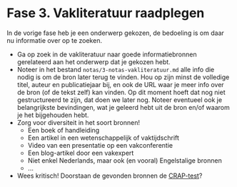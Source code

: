 # Fase 3. Vakliteratuur raadplegen

In de vorige fase heb je een onderwerp gekozen, de bedoeling is om daar nu informatie over op te zoeken.

- Ga op zoek in de vakliteratuur naar goede informatiebronnen gerelateerd aan het onderwerp dat je gekozen hebt.
- Noteer in het bestand `notas/3-notas-vakliteratuur.md` alle info die nodig is om de bron later terug te vinden. Hou op zijn minst de volledige titel, auteur en publicatiejaar bij, en ook de URL waar je meer info over de bron (of de tekst zelf) kan vinden. Op dit moment hoeft dat nog niet gestructureerd te zijn, dat doen we later nog. Noteer eventueel ook je belangrijkste bevindingen, wat je geleerd hebt uit de bron en/of waarom je het bijgehouden hebt.
- Zorg voor diversiteit in het soort bronnen!
  - Een boek of handleiding
  - Een artikel in een wetenschappelijk of vaktijdschrift
  - Video van een presentatie op een vakconferentie
  - Een blog-artikel door een vakexpert
  - Niet enkel Nederlands, maar ook (en vooral) Engelstalige bronnen
  - ...
- Wees kritisch! Doorstaan de gevonden bronnen de [CRAP-test](https://maken.wikiwijs.nl/bestanden/829924/hbo-ict%20craap%20test.pdf)?
